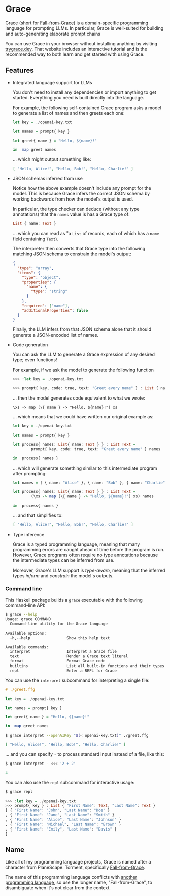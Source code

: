# Grace

Grace (short for [Fall-from-Grace](#name)) is a domain-specific programming
language for prompting LLMs.  In particular, Grace is well-suited for building
and auto-generating elaborate prompt chains

You can use Grace in your browser without installing anything by visiting
[trygrace.dev](https://trygrace.dev/).  That website includes an interactive
tutorial and is the recommended way to both learn and get started with using
Grace.

## Features

- Integrated language support for LLMs

  You don't need to install any dependencies or import anything to get started.
  Everything you need is built directly into the language.

  For example, the following self-contained Grace program asks a model to
  generate a list of names and then greets each one:

  ```haskell
  let key = ./openai-key.txt

  let names = prompt{ key }

  let greet{ name } = "Hello, ${name}!"

  in  map greet names
  ```

  … which might output something like:

  ```json
  [ "Hello, Alice!", "Hello, Bob!", "Hello, Charlie!" ]
  ```

- JSON schemas inferred from use

  Notice how the above example doesn't include any prompt for the model.  This
  is because Grace infers the correct JSON schema by working backwards from how
  the model's output is used.

  In particular, the type checker can deduce (without any type annotations)
  that the `names` value is has a Grace type of:

  ```haskell
  List { name: Text }
  ```

  … which you can read as "a `List` of records, each of which has a `name` field
  containing `Text`).

  The interpreter then converts that Grace type into the following matching JSON
  schema to constrain the model's output:

  ```json
  {
    "type": "array",
    "items": {
      "type": "object",
      "properties": {
        "name": {
          "type": "string"
        }
      },
      "required": ["name"],
      "additionalProperties": false
    }
  }
  ```

  Finally, the LLM infers from that JSON schema alone that it should generate a
  JSON-encoded list of names.

- Code generation

  You can ask the LLM to generate a Grace expression of any desired type; even
  functions!

  For example, if we ask the model to generate the following function

  ```haskell
  >>> :let key = ./openai-key.txt

  >>> prompt{ key, code: true, text: "Greet every name" } : List { name : Text } -> List Text
  ```

  … then the model generates code equivalent to what we wrote:

  ```
  \xs -> map (\{ name } -> "Hello, ${name}!") xs
  ```

  … which means that we could have written our original example as:

  ```haskell
  let key = ./openai-key.txt

  let names = prompt{ key }

  let process{ names: List{ name: Text } } : List Text =
          prompt{ key, code: true, text: "Greet every name" } names

  in  process{ names }
  ```

  … which will generate something similar to this intermediate program after
  prompting:

  ```haskell
  let names = [ { name: "Alice" }, { name: "Bob" }, { name: "Charlie" } ]

  let process{ names: List{ name: Text } } : List Text =
          (\xs -> map (\{ name } -> "Hello, ${name}!") xs) names

  in  process{ names }
  ```

  … and that simplifies to:

  ```json
  [ "Hello, Alice!", "Hello, Bob!", "Hello, Charlie!" ]
  ```

- Type inference

  Grace is a typed programming language, meaning that many programming errors
  are caught ahead of time before the program is run.  However, Grace programs
  often require no type annotations because the intermediate types can be
  inferred from use.

  Moreover, Grace's LLM support is *type-aware*, meaning that the inferred
  types *inform* and *constrain* the model's outputs.

### Command line

This Haskell package builds a `grace` executable with the following command-line
API:

```bash
$ grace --help
Usage: grace COMMAND
  Command-line utility for the Grace language

Available options:
  -h,--help                Show this help text

Available commands:
  interpret                Interpret a Grace file
  text                     Render a Grace text literal
  format                   Format Grace code
  builtins                 List all built-in functions and their types
  repl                     Enter a REPL for Grace
```

You can use the `interpret` subcommand for interpreting a single file:

```haskell
# ./greet.ffg

let key = ./openai-key.txt

let names = prompt{ key }

let greet{ name } = "Hello, ${name}!"

in  map greet names
```

```bash
$ grace interpret --openAIKey "$(< openai-key.txt)" ./greet.ffg
```
```json
[ "Hello, Alice!", "Hello, Bob!", "Hello, Charlie!" ]
```

… and you can specify `-` to process standard input instead of a file, like
this:

```bash
$ grace interpret - <<< '2 + 2'
```
```haskell
4
```

You can also use the `repl` subcommand for interactive usage:

```bash
$ grace repl
```
```haskell
>>> :let key = ./openai-key.txt
>>> prompt{ key } : List { "First Name": Text, "Last Name": Text }
[ { "First Name": "John", "Last Name": "Doe" }
, { "First Name": "Jane", "Last Name": "Smith" }
, { "First Name": "Alice", "Last Name": "Johnson" }
, { "First Name": "Michael", "Last Name": "Brown" }
, { "First Name": "Emily", "Last Name": "Davis" }
]
```

## Name

Like all of my programming language projects, Grace is named after a character
from PlaneScape: Torment, specifically
[Fall-from-Grace](https://torment.fandom.com/wiki/Fall-from-Grace).

The name of this programming language conflicts with
[another programming language](http://gracelang.org/applications/), so use the
longer name, "Fall-from-Grace", to disambiguate when it's not clear from the
context.
